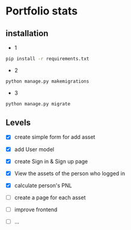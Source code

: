 # Portfolio stats

## installation

- 1
```bash
pip install -r requirements.txt
```

- 2
```bash
python manage.py makemigrations
```

- 3
```bash
python manage.py migrate
```

## Levels
 
- [x] create simple form for add asset
- [x] add User model
- [x] create Sign in & Sign up page
- [x] View the assets of the person who logged in
- [x] calculate person's PNL
- [ ] create a page for each asset
- [ ] improve frontend
- [ ] ...
 

